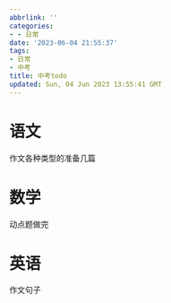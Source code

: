 ```yaml
---
abbrlink: ''
categories:
- - 日常
date: '2023-06-04 21:55:37'
tags:
- 日常
- 中考
title: 中考todo
updated: Sun, 04 Jun 2023 13:55:41 GMT
---
```

# 语文

作文各种类型的准备几篇

# 数学

动点题做完

# 英语

作文句子
